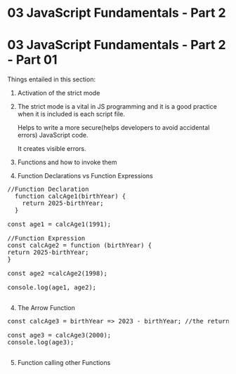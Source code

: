 # 03 JavaScript Fundamentals - Part 2

# 03 JavaScript Fundamentals - Part 2 - Part 01

Things entailed in this section:

1. Activation of the strict mode
2. 
   The strict mode is a vital in JS programming and it is a good practice when it is included is each script file.

   Helps to write a more secure(helps developers to avoid accidental errors) JavaScript code.

   It creates visible errors.

2. Functions and how to invoke them
3. Function Declarations vs Function Expressions
<pre>
//Function Declaration
  function calcAge1(birthYear) {
    return 2025-birthYear;
  }

const age1 = calcAge1(1991);

//Function Expression
const calcAge2 = function (birthYear) {
return 2025-birthYear;
}

const age2 =calcAge2(1998);

console.log(age1, age2);

</pre>

4. The Arrow Function
<pre>
const calcAge3 = birthYear => 2023 - birthYear; //the return is returned implicitly, you don't to have to write explitly the return keyword

const age3 = calcAge3(2000);
console.log(age3);

</pre>

5. Function calling other Functions
